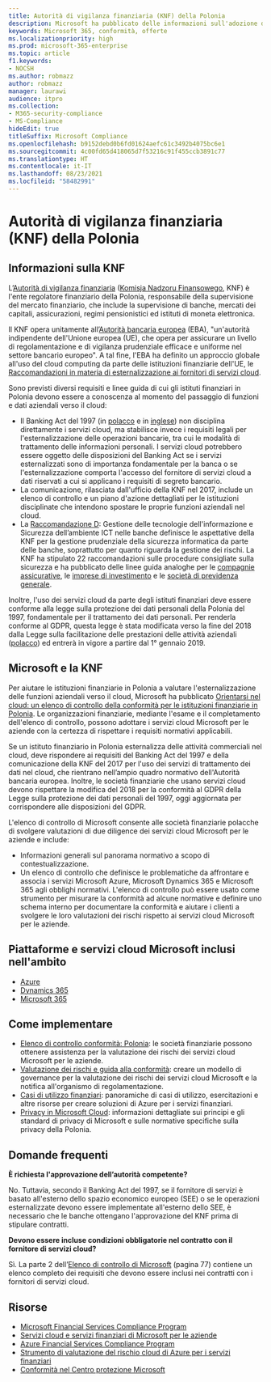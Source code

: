 ```yaml
---
title: Autorità di vigilanza finanziaria (KNF) della Polonia
description: Microsoft ha pubblicato delle informazioni sull'adozione del cloud indirizzate alle istituzioni finanziarie polacche.
keywords: Microsoft 365, conformità, offerte
ms.localizationpriority: high
ms.prod: microsoft-365-enterprise
ms.topic: article
f1.keywords:
- NOCSH
ms.author: robmazz
author: robmazz
manager: laurawi
audience: itpro
ms.collection:
- M365-security-compliance
- MS-Compliance
hideEdit: true
titleSuffix: Microsoft Compliance
ms.openlocfilehash: b9152debd0b6fd01624aefc61c3492b4075bc6e1
ms.sourcegitcommit: 4c00fd65d418065d7f53216c91f455ccb3891c77
ms.translationtype: HT
ms.contentlocale: it-IT
ms.lasthandoff: 08/23/2021
ms.locfileid: "58482991"
---
```

# <a name="financial-supervision-authority-knf-poland"></a>Autorità di vigilanza finanziaria (KNF) della Polonia

## <a name="about-the-knf"></a>Informazioni sulla KNF

L’[Autorità di vigilanza finanziaria](https://www.knf.gov.pl/en/) ([Komisja Nadzoru Finansowego](https://www.knf.gov.pl/), KNF) è l'ente regolatore finanziario della Polonia, responsabile della supervisione del mercato finanziario, che include la supervisione di banche, mercati dei capitali, assicurazioni, regimi pensionistici ed istituti di moneta elettronica.

Il KNF opera unitamente all’[Autorità bancaria europea](https://eba.europa.eu/about-us) (EBA), "un'autorità indipendente dell'Unione europea (UE), che opera per assicurare un livello di regolamentazione e di vigilanza prudenziale efficace e uniforme nel settore bancario europeo". A tal fine, l'EBA ha definito un approccio globale all'uso del cloud computing da parte delle istituzioni finanziarie dell'UE, le [Raccomandazioni in materia di esternalizzazione ai fornitori di servizi cloud](https://eba.europa.eu/documents/10180/2170121/Final+draft+Recommendations+on+Cloud+Outsourcing+%28EBA-Rec-2017-03%29.pdf/5fa5cdde-3219-4e95-946d-0c0d05494362).

Sono previsti diversi requisiti e linee guida di cui gli istituti finanziari in Polonia devono essere a conoscenza al momento del passaggio di funzioni e dati aziendali verso il cloud:

- Il Banking Act del 1997 (in [polacco](https://www.nbp.pl/akty_prawne/ustawa_o_nbp/ustawa_o_nbp.pdf) e in [inglese](https://www.nbp.pl/en/aktyprawne/thebankingact.pdf)) non disciplina direttamente i servizi cloud, ma stabilisce invece i requisiti legali per l'esternalizzazione delle operazioni bancarie, tra cui le modalità di trattamento delle informazioni personali. I servizi cloud potrebbero essere oggetto delle disposizioni del Banking Act se i servizi esternalizzati sono di importanza fondamentale per la banca o se l'esternalizzazione comporta l'accesso del fornitore di servizi cloud a dati riservati a cui si applicano i requisiti di segreto bancario.
- La comunicazione, rilasciata dall'ufficio della KNF nel 2017, include un elenco di controllo e un piano d'azione dettagliati per le istituzioni disciplinate che intendono spostare le proprie funzioni aziendali nel cloud.
- La [Raccomandazione D](https://www.knf.gov.pl/knf/en/komponenty/img/Recommendation_D_44255.pdf): Gestione delle tecnologie dell'informazione e Sicurezza dell’ambiente ICT nelle banche definisce le aspettative della KNF per la gestione prudenziale della sicurezza informatica da parte delle banche, soprattutto per quanto riguarda la gestione dei rischi. La KNF ha stipulato 22 raccomandazioni sulle procedure consigliate sulla sicurezza e ha pubblicato delle linee guida analoghe per le [compagnie assicurative](https://www.knf.gov.pl/knf/en/komponenty/img/knf_136041_KNF_IT_Guidelines_for_Insurance_41850.pdf), le [imprese di investimento](https://www.knf.gov.pl/knf/en/komponenty/img/knf_158416_Wytyczne_IT_firmy_inwestycyjne_eng_47464.pdf) e le [società di previdenza generale](https://www.knf.gov.pl/knf/en/komponenty/img/knf_136042_KNF_IT_Guidelines_for_Pensions_41851.pdf).

Inoltre, l'uso dei servizi cloud da parte degli istituti finanziari deve essere conforme alla legge sulla protezione dei dati personali della Polonia del 1997, fondamentale per il trattamento dei dati personali. Per renderla conforme al GDPR, questa legge è stata modificata verso la fine del 2018 dalla Legge sulla facilitazione delle prestazioni delle attività aziendali ([polacco](https://orka.sejm.gov.pl/proc7.nsf/ustawy/2606_u.htm)) ed entrerà in vigore a partire dal 1° gennaio 2019.

## <a name="microsoft-and-the-knf"></a>Microsoft e la KNF

Per aiutare le istituzioni finanziarie in Polonia a valutare l'esternalizzazione delle funzioni aziendali verso il cloud, Microsoft ha pubblicato [Orientarsi nel cloud: un elenco di controllo della conformità per le istituzioni finanziarie in Polonia](https://aka.ms/FinServ-Guide-Poland). Le organizzazioni finanziarie, mediante l'esame e il completamento dell'elenco di controllo, possono adottare i servizi cloud Microsoft per le aziende con la certezza di rispettare i requisiti normativi applicabili.

Se un istituto finanziario in Polonia esternalizza delle attività commerciali nel cloud, deve rispondere ai requisiti del Banking Act del 1997 e della comunicazione della KNF del 2017 per l'uso dei servizi di trattamento dei dati nel cloud, che rientrano nell’ampio quadro normativo dell'Autorità bancaria europea. Inoltre, le società finanziarie che usano servizi cloud devono rispettare la modifica del 2018 per la conformità al GDPR della Legge sulla protezione dei dati personali del 1997, oggi aggiornata per corrispondere alle disposizioni del GDPR.

L'elenco di controllo di Microsoft consente alle società finanziarie polacche di svolgere valutazioni di due diligence dei servizi cloud Microsoft per le aziende e include:

- Informazioni generali sul panorama normativo a scopo di contestualizzazione.
- Un elenco di controllo che definisce le problematiche da affrontare e associa i servizi Microsoft Azure, Microsoft Dynamics 365 e Microsoft 365 agli obblighi normativi. L'elenco di controllo può essere usato come strumento per misurare la conformità ad alcune normative e definire uno schema interno per documentare la conformità e aiutare i clienti a svolgere le loro valutazioni dei rischi rispetto ai servizi cloud Microsoft per le aziende.

## <a name="microsoft-in-scope-cloud-platforms--services"></a>Piattaforme e servizi cloud Microsoft inclusi nell'ambito

- [Azure](https://aka.ms/AzureCompliance)
- [Dynamics 365](https://aka.ms/d365-compliance-list)
- [Microsoft 365](https://aka.ms/o365-compliance-framework)

## <a name="how-to-implement"></a>Come implementare

- [Elenco di controllo conformità: Polonia](https://aka.ms/FinServ-Guide-Poland): le società finanziarie possono ottenere assistenza per la valutazione dei rischi dei servizi cloud Microsoft per le aziende.
- [Valutazione dei rischi e guida alla conformità](https://aka.ms/RiskGovernanceGuide): creare un modello di governance per la valutazione dei rischi dei servizi cloud Microsoft e la notifica all'organismo di regolamentazione.
- [Casi di utilizzo finanziari](/azure/industry/financial/): panoramiche di casi di utilizzo, esercitazioni e altre risorse per creare soluzioni di Azure per i servizi finanziari.
- [Privacy in Microsoft Cloud](https://aka.ms/MCSPrivacy): informazioni dettagliate sui principi e gli standard di privacy di Microsoft e sulle normative specifiche sulla privacy della Polonia.

## <a name="frequently-asked-questions"></a>Domande frequenti

**È richiesta l'approvazione dell’autorità competente?**

No. Tuttavia, secondo il Banking Act del 1997, se il fornitore di servizi è basato all'esterno dello spazio economico europeo (SEE) o se le operazioni esternalizzate devono essere implementate all'esterno dello SEE, è necessario che le banche ottengano l'approvazione del KNF prima di stipulare contratti.

**Devono essere incluse condizioni obbligatorie nel contratto con il fornitore di servizi cloud?**

Sì. La parte 2 dell’[Elenco di controllo di Microsoft](https://aka.ms/FinServ-Guide-Poland) (pagina 77) contiene un elenco completo dei requisiti che devono essere inclusi nei contratti con i fornitori di servizi cloud.

## <a name="resources"></a>Risorse

- [Microsoft Financial Services Compliance Program](https://aka.ms/FSCP-Print)
- [Servizi cloud e servizi finanziari di Microsoft per le aziende](https://www.microsoft.com/trustcenter/cloudservices/financialservices)
- [Azure Financial Services Compliance Program](https://azure.microsoft.com/resources/videos/azurecon-2015-financial-services-compliance-in-azure/)
- [Strumento di valutazione del rischio cloud di Azure per i servizi finanziari](https://servicetrust.microsoft.com/ViewPage/FFIECBlueprint?command=Download&downloadType=Document&downloadId=079a1973-711a-428f-9312-9ddd290cff7b&docTab=c726d5c0-2d1e-11e8-a485-57140ec19669_PaaS)
- [Conformità nel Centro protezione Microsoft](https://www.microsoft.com/trust-center/compliance/compliance-overview)
